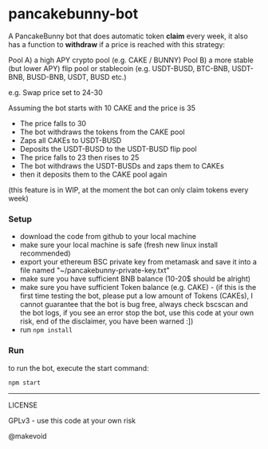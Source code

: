 # pancakebunny-bot

A PancakeBunny bot that does automatic token **claim** every week, it also has a function to **withdraw** if a price is reached with this strategy:

Pool A) a high APY crypto pool (e.g. CAKE / BUNNY)
Pool B) a more stable (but lower APY) flip pool or stablecoin (e.g. USDT-BUSD, BTC-BNB, USDT-BNB, BUSD-BNB, USDT, BUSD etc.)

e.g. Swap price set to 24-30

Assuming the bot starts with 10 CAKE and the price is 35

- The price falls to 30
- The bot withdraws the tokens from the CAKE pool
- Zaps all CAKEs to USDT-BUSD
- Deposits the USDT-BUSD to the USDT-BUSD flip pool
- The price falls to 23 then rises to 25
- The bot withdraws the USDT-BUSDs and zaps them to CAKEs
- then it deposits them to the CAKE pool again

(this feature is in WIP, at the moment the bot can only claim tokens every week)

<!--
### Configuration

```yml
:pool_a: "CAKE"
:pool_b: "USDT-BUSD"
:price_swap: "24" # if CAKE is lower than this price, claim CAKEs, zap all and deposit to stable flip (USDT-BUSD), if CAKE is higher than this price, claim USDT-BUSD, zap all and deposit to CAKE
:claim_and_deposit_every: 604800 # 7 days - claim CAKE + Bunny and re-deposit into the current pool
```
-->

### Setup

- download the code from github to your local machine
- make sure your local machine is safe (fresh new linux install recommended)
- export your ethereum BSC private key from metamask and save it into a file named "~/pancakebunny-private-key.txt"
- make sure you have sufficient BNB balance (10-20$ should be alright)
- make sure you have sufficient Token balance (e.g. CAKE) - (if this is the first time testing the bot, please put a low amount of Tokens (CAKEs), I cannot guarantee that the bot is bug free, always check bscscan and the bot logs, if you see an error stop the bot, use this code at your own risk, end of the disclaimer, you have been warned :])
- run `npm install`

### Run

to run the bot, execute the start command:

```sh
npm start
```

---

LICENSE

GPLv3 - use this code at your own risk

@makevoid
